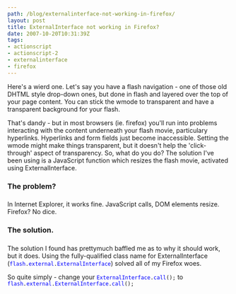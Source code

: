 ```yaml
---
path: /blog/externalinterface-not-working-in-firefox/
layout: post
title: ExternalInterface not working in Firefox?
date: 2007-10-20T10:31:39Z
tags:
- actionscript
- actionscript-2
- externalinterface
- firefox
---
```


Here's a wierd one.  Let's say you have a flash navigation - one of those old DHTML style drop-down ones, but done in flash and layered over the top of your page content.  You can stick the wmode to transparent and have a transparent background for your flash.

That's dandy - but in most browsers (ie. firefox) you'll run into problems interacting with the content underneath your flash movie, particulary hyperlinks.  Hyperlinks and form fields just become inaccessible.  Setting the wmode might make things transparent, but it doesn't help the 'click-through' aspect of transparency.  So, what do you do?  The solution I've been using is a JavaScript function which resizes the flash movie, activated using ExternalInterface.
<h3>The problem?</h3>
<h3></h3>
In Internet Explorer, it works fine.  JavaScript calls, DOM elements resize.  Firefox? No dice.
<h3>The solution.</h3>
<h3></h3>
The solution I found has prettymuch baffled me as to why it should work, but it does.  Using the fully-qualified class name for ExternalInterface (<code><font color="#0000ff">flash</font>.<font color="#0000ff">external</font>.<font color="#0000ff">ExternalInterface</font></code>) solved all of my Firefox woes.

So quite simply - change your <code><font color="#0000ff">ExternalInterface</font>.<font color="#0000ff">call</font>();</code> to <code><font color="#0000ff">flash</font>.<font color="#0000ff">external</font>.<font color="#0000ff">ExternalInterface</font>.<font color="#0000ff">call</font>();</code>
